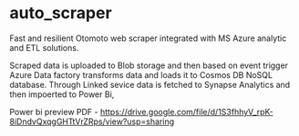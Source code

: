 # auto_scraper
Fast and resilient Otomoto web scraper integrated with MS Azure analytic and ETL solutions. 

Scraped data is uploaded to Blob storage and then based on event trigger Azure Data factory transforms data and loads it to Cosmos DB NoSQL database. Through Linked sevice data is fetched to Synapse Analytics and then impoerted to Power Bi,

Power bi preview PDF - https://drive.google.com/file/d/1S3fhhyV_rpK-8iDndvQxqgGHTtVrZRps/view?usp=sharing
